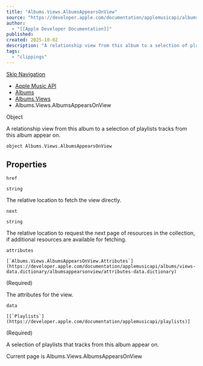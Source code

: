 ```yaml
---
title: "Albums.Views.AlbumsAppearsOnView"
source: "https://developer.apple.com/documentation/applemusicapi/albums/views-data.dictionary/albumsappearsonview"
author:
  - "[[Apple Developer Documentation]]"
published:
created: 2025-10-02
description: "A relationship view from this album to a selection of playlists tracks from this album appear on."
tags:
  - "clippings"
---
```

[Skip Navigation](https://developer.apple.com/documentation/applemusicapi/albums/views-data.dictionary/#app-main)

- [Apple Music API](https://developer.apple.com/documentation/applemusicapi)
- [Albums](https://developer.apple.com/documentation/applemusicapi/albums)
- [Albums.Views](https://developer.apple.com/documentation/applemusicapi/albums/views-data.dictionary)
- Albums.Views.AlbumsAppearsOnView

Object

A relationship view from this album to a selection of playlists tracks from this album appear on.

```
object Albums.Views.AlbumsAppearsOnView
```

## Properties

`href`

`string`

The relative location to fetch the view directly.

`next`

`string`

The relative location to request the next page of resources in the collection, if additional resources are available for fetching.

`attributes`

``[`Albums.Views.AlbumsAppearsOnView.Attributes`](https://developer.apple.com/documentation/applemusicapi/albums/views-data.dictionary/albumsappearsonview/attributes-data.dictionary)``

(Required)

The attributes for the view.

`data`

``[[`Playlists`](https://developer.apple.com/documentation/applemusicapi/playlists)]``

(Required)

A selection of playlists that tracks from this album appear on.

Current page is Albums.Views.AlbumsAppearsOnView